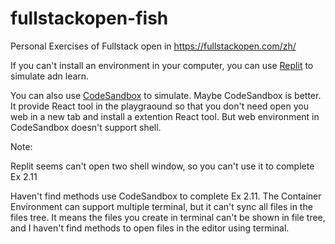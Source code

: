# fullstackopen-fish
Personal Exercises of Fullstack open in https://fullstackopen.com/zh/

If you can't install an environment in your computer, you can use [Replit](https://replit.com/~) to simulate adn learn.

You can also use [CodeSandbox](https://codesandbox.io/) to simulate. Maybe CodeSandbox is better. It provide React tool in the playgraound so that you don't need open you web in a new tab and install a extention React tool. But web environment in CodeSandbox doesn't support shell.

Note: 

Replit seems can't open two shell window, so you can't use it to complete Ex 2.11

Haven't find methods use CodeSandbox to complete Ex 2.11. The Container Environment can support multiple terminal, but it can't sync all files in the files tree. It means the files you create in terminal can't be shown in file tree, and I haven't find methods to open files in the editor using terminal.
